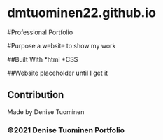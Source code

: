 # dmtuominen22.github.io
#Professional Portfolio

#Purpose
a website to show my work

##Built With
*html
*CSS

##Website
placeholder until I get it

## Contribution
Made by Denise Tuominen

### ©️2021 Denise Tuominen Portfolio

